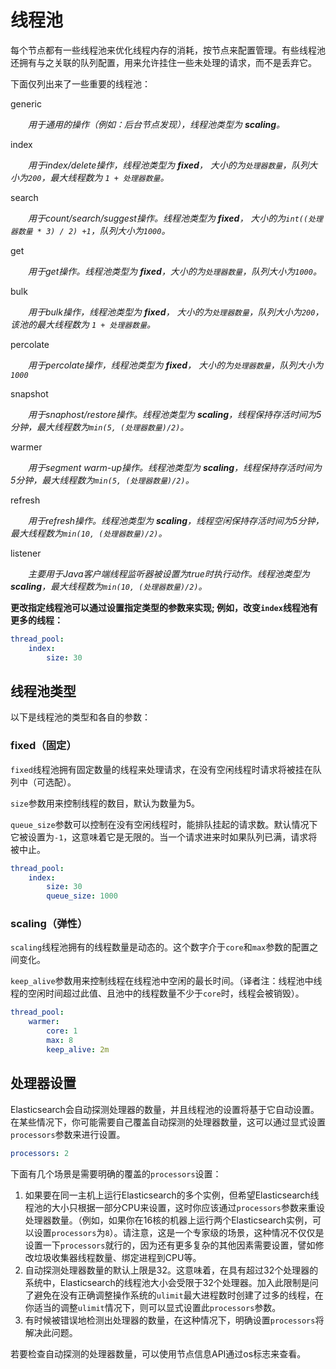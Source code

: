 # 线程池

每个节点都有一些线程池来优化线程内存的消耗，按节点来配置管理。有些线程池还拥有与之关联的队列配置，用来允许挂住一些未处理的请求，而不是丢弃它。

下面仅列出来了一些重要的线程池：

generic

&emsp;&emsp;*用于通用的操作（例如：后台节点发现），线程池类型为 **scaling**。*

index

&emsp;&emsp;*用于index/delete操作，线程池类型为 **fixed**， 大小的为`处理器数量`，队列大小为`200`，最大线程数为 `1 + 处理器数量`。*

search

&emsp;&emsp;*用于count/search/suggest操作。线程池类型为 **fixed**， 大小的为`int((处理器数量 * 3) / 2) +1`，队列大小为`1000`。*

get

&emsp;&emsp;*用于get操作。线程池类型为 **fixed**，大小的为`处理器数量`，队列大小为`1000`。*

bulk

&emsp;&emsp;*用于bulk操作，线程池类型为 **fixed**， 大小的为`处理器数量`，队列大小为`200`，该池的最大线程数为 `1 + 处理器数量`。*

percolate

&emsp;&emsp;*用于percolate操作，线程池类型为 **fixed**， 大小的为`处理器数量`，队列大小为`1000`*

snapshot

&emsp;&emsp;*用于snaphost/restore操作。线程池类型为 **scaling**，线程保持存活时间为5分钟，最大线程数为`min(5, (处理器数量)/2)`。*

warmer

&emsp;&emsp;*用于segment warm-up操作。线程池类型为 **scaling**，线程保持存活时间为5分钟，最大线程数为`min(5, (处理器数量)/2)`。*

refresh

&emsp;&emsp;*用于refresh操作。线程池类型为 **scaling**，线程空闲保持存活时间为5分钟，最大线程数为`min(10, (处理器数量)/2)`。*

listener

&emsp;&emsp;*主要用于Java客户端线程监听器被设置为true时执行动作。线程池类型为 **scaling**，最大线程数为`min(10, (处理器数量)/2)`。*

**更改指定线程池可以通过设置指定类型的参数来实现; 例如，改变`index`线程池有更多的线程：**

```yml
thread_pool:
    index:
        size: 30
```

## 线程池类型

以下是线程池的类型和各自的参数：

### fixed（固定）

`fixed`线程池拥有固定数量的线程来处理请求，在没有空闲线程时请求将被挂在队列中（可选配）。

`size`参数用来控制线程的数目，默认为数量为5。

`queue_size`参数可以控制在没有空闲线程时，能排队挂起的请求数。默认情况下它被设置为`-1`，这意味着它是无限的。当一个请求进来时如果队列已满，请求将被中止。

```yml
thread_pool:
    index:
        size: 30
        queue_size: 1000
```

### scaling（弹性）

`scaling`线程池拥有的线程数量是动态的。这个数字介于`core`和`max`参数的配置之间变化。

`keep_alive`参数用来控制线程在线程池中空闲的最长时间。（译者注：线程池中线程的空闲时间超过此值、且池中的线程数量不少于`core`时，线程会被销毁）。

```yml
thread_pool:
    warmer:
        core: 1
        max: 8
        keep_alive: 2m
```

## 处理器设置

Elasticsearch会自动探测处理器的数量，并且线程池的设置将基于它自动设置。在某些情况下，你可能需要自己覆盖自动探测的处理器数量，这可以通过显式设置`processors`参数来进行设置。

```yml
processors: 2
```

下面有几个场景是需要明确的覆盖的`processors`设置：

1. 如果要在同一主机上运行Elasticsearch的多个实例，但希望Elasticsearch线程池的大小只根据一部分CPU来设置，这时你应该通过`processors`参数来重设处理器数量。（例如，如果你在16核的机器上运行两个Elasticsearch实例，可以设置`processors`为`8`）。请注意，这是一个专家级的场景，这种情况不仅仅是设置一下`processors`就行的，因为还有更多复杂的其他因素需要设置，譬如修改垃圾收集器线程数量、绑定进程到CPU等。
1. 自动探测处理器数量的默认上限是32。这意味着，在具有超过32个处理器的系统中，Elasticsearch的线程池大小会受限于32个处理器。加入此限制是问了避免在没有正确调整操作系统的`ulimit`最大进程数时创建了过多的线程，在你适当的调整`ulimit`情况下，则可以显式设置此`processors`参数。
1. 有时候被错误地检测出处理器的数量，在这种情况下，明确设置`processors`将解决此问题。

若要检查自动探测的处理器数量，可以使用节点信息API通过os标志来查看。
